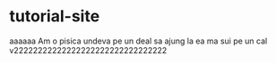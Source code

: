 # tutorial-site
aaaaaa
Am o pisica undeva pe un deal sa ajung la ea ma sui pe un cal
v22222222222222222222222222222222
